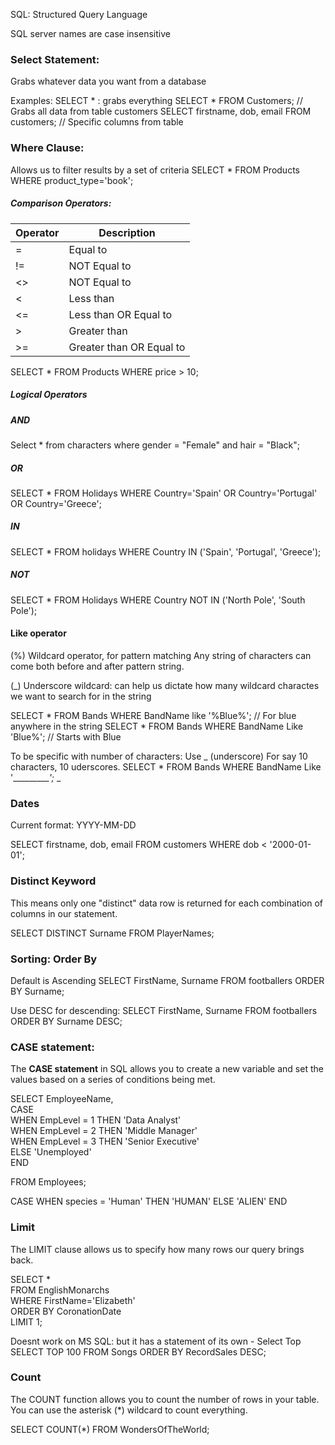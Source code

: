 SQL: Structured Query Language

SQL server names are case insensitive
### Select Statement:
Grabs whatever data you want from a database

Examples:
SELECT \* : grabs everything
SELECT \* FROM Customers; // Grabs all data from table customers
SELECT firstname, dob, email FROM customers; // Specific columns from table

### Where Clause:
Allows us to filter results by a set of criteria
SELECT * FROM Products WHERE product_type='book'; 
##### Comparison Operators:

|Operator|Description|
|---|---|
|=|Equal to|
|!=|NOT Equal to|
|<>|NOT Equal to|
|<|Less than|
|<=|Less than OR Equal to|
|>|Greater than|
|>=|Greater than OR Equal to|

SELECT * FROM Products WHERE price > 10;

##### Logical Operators
##### AND
Select * from characters where gender = "Female" and hair = "Black";
##### OR
SELECT * FROM Holidays WHERE Country='Spain' OR Country='Portugal' OR Country='Greece';
##### IN
SELECT * FROM holidays WHERE Country IN ('Spain', 'Portugal', 'Greece');
##### NOT
SELECT * FROM Holidays WHERE Country NOT IN ('North Pole', 'South Pole');

#### Like operator
(%) Wildcard operator, for pattern matching
Any string of characters can come both before and after pattern string. 

(\_) Underscore wildcard: can help us dictate how many wildcard charactes we want to search for in the string

SELECT * FROM Bands WHERE BandName like '%Blue%';  // For blue anywhere in the string
SELECT *  FROM Bands  WHERE BandName Like 'Blue%';   // Starts with Blue

To be specific with number of characters: Use _ (underscore)
For say 10 characters, 10 uderscores.
SELECT * FROM Bands  WHERE BandName Like '\__________\';_
_
### Dates
Current format: YYYY-MM-DD

SELECT firstname, dob, email FROM customers WHERE dob < '2000-01-01';

### Distinct Keyword
This means only one "distinct" data row is returned for each combination of columns in our statement.

SELECT DISTINCT Surname FROM PlayerNames;

### Sorting: Order By
Default is Ascending
SELECT FirstName, Surname FROM footballers ORDER BY Surname; 

Use DESC for descending:
SELECT FirstName, Surname FROM footballers ORDER BY Surname DESC;

### CASE statement:
The **CASE statement** in SQL allows you to create a new variable and set the values based on a series of conditions being met.

SELECT EmployeeName,  
CASE  
WHEN EmpLevel = 1 THEN 'Data Analyst'  
WHEN EmpLevel = 2 THEN 'Middle Manager'  
WHEN EmpLevel = 3 THEN 'Senior Executive'  
ELSE 'Unemployed'  
END  
  
FROM Employees;

CASE WHEN species = 'Human' THEN 'HUMAN' ELSE 'ALIEN' END

### Limit 
The LIMIT clause allows us to specify how many rows our query brings back. 

SELECT *  
FROM EnglishMonarchs  
WHERE FirstName='Elizabeth'  
ORDER BY CoronationDate  
LIMIT 1;

Doesnt work on MS SQL: but it has a statement of its own - Select Top
SELECT TOP 100 
FROM Songs 
ORDER BY RecordSales DESC;

### Count
The COUNT function allows you to count the number of rows in your table. You can use the asterisk (\*) wildcard to count everything.

SELECT COUNT(\*)
FROM WondersOfTheWorld;

